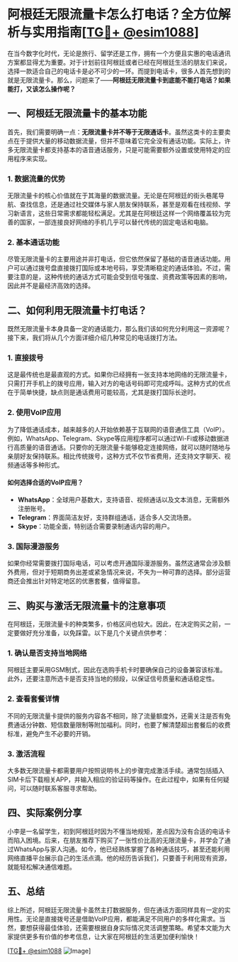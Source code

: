 # 阿根廷无限流量卡怎么打电话？全方位解析与实用指南[[TG💪+ @esim1088](https://t.me/s/esim1088)]

在当今数字化时代，无论是旅行、留学还是工作，拥有一个方便且实惠的电话通讯方案都显得尤为重要。对于计划前往阿根廷或者已经在阿根廷生活的朋友们来说，选择一款适合自己的电话卡是必不可少的一环。而提到电话卡，很多人首先想到的就是无限流量卡。那么，问题来了——**阿根廷无限流量卡到底能不能打电话？如果能打，又该怎么操作呢？**

## 一、阿根廷无限流量卡的基本功能

首先，我们需要明确一点：**无限流量卡并不等于无限通话卡**。虽然这类卡的主要卖点在于提供大量的移动数据流量，但并不意味着它完全没有通话功能。实际上，许多无限流量卡都支持基本的语音通话服务，只是可能需要额外设置或使用特定的应用程序来实现。

### 1. 数据流量的优势
无限流量卡的核心价值就在于其海量的数据流量。无论是在阿根廷的街头巷尾导航、查找信息，还是通过社交媒体与家人朋友保持联系，甚至是观看在线视频、学习新语言，这些日常需求都能轻松满足。尤其是在阿根廷这样一个网络覆盖较为完善的国家，一部连接良好网络的手机几乎可以替代传统的固定电话和电脑。

### 2. 基本通话功能
尽管无限流量卡的主要用途并非打电话，但它依然保留了基础的语音通话功能。用户可以通过拨号盘直接拨打国际或本地号码，享受清晰稳定的通话体验。不过，需要注意的是，这种传统的通话方式可能会受到信号强度、资费政策等因素的影响，因此并不是最经济高效的选择。

## 二、如何利用无限流量卡打电话？

既然无限流量卡本身具备一定的通话能力，那么我们该如何充分利用这一资源呢？接下来，我们将从几个方面详细介绍几种常见的电话拨打方法。

### 1. 直接拨号
这是最传统也是最直观的方式。如果你已经拥有一张支持本地网络的无限流量卡，只需打开手机上的拨号应用，输入对方的电话号码即可完成呼叫。这种方式的优点在于简单快捷，缺点则是通话费用可能较高，尤其是拨打国际长途时。

### 2. 使用VoIP应用
为了降低通话成本，越来越多的人开始依赖基于互联网的语音通信工具（VoIP）。例如，WhatsApp、Telegram、Skype等应用程序都可以通过Wi-Fi或移动数据进行高质量的语音通话。只要你的无限流量卡能够稳定连接网络，就可以随时随地与亲朋好友保持联系。相比传统拨号，这种方式不仅节省费用，还支持文字聊天、视频通话等多种形式。

#### 如何选择合适的VoIP应用？
- **WhatsApp**：全球用户基数大，支持语音、视频通话以及文本消息，无需额外注册账号。
- **Telegram**：界面简洁友好，支持群组通话，适合多人交流场景。
- **Skype**：功能全面，特别适合需要录制通话内容的用户。
  
### 3. 国际漫游服务
如果你经常需要拨打国际电话，可以考虑开通国际漫游服务。虽然这通常会涉及额外费用，但对于短期商务出差或紧急情况来说，不失为一种可靠的选择。部分运营商还会推出针对特定地区的优惠套餐，值得留意。

## 三、购买与激活无限流量卡的注意事项

在阿根廷，无限流量卡的种类繁多，价格区间也较大。因此，在决定购买之前，一定要做好充分准备，以免踩雷。以下是几个关键点供参考：

### 1. 确认是否支持当地网络
阿根廷主要采用GSM制式，因此在选购手机卡时要确保自己的设备兼容该标准。此外，还要注意所选卡是否支持当地的频段，以保证信号质量和通话稳定性。

### 2. 查看套餐详情
不同的无限流量卡提供的服务内容各不相同，除了流量额度外，还需关注是否有免费通话分钟数、短信数量限制等附加福利。同时，也要了解清楚超出套餐后的收费标准，避免产生不必要的开销。

### 3. 激活流程
大多数无限流量卡都需要用户按照说明书上的步骤完成激活手续。通常包括插入SIM卡后下载相关APP，并输入相应的验证码等操作。在此过程中，如果有任何疑问，可以随时联系客服寻求帮助。

## 四、实际案例分享

小李是一名留学生，初到阿根廷时因为不懂当地规矩，差点因为没有合适的电话卡而陷入困境。后来，在朋友推荐下购买了一张性价比高的无限流量卡，并学会了通过WhatsApp与家人沟通。如今，他已经熟练掌握了各种通话技巧，甚至还能利用网络直播平台展示自己的生活点滴。他的经历告诉我们，只要善于利用现有资源，就能轻松解决通信难题。

## 五、总结

综上所述，阿根廷无限流量卡虽然主打数据服务，但在通话方面同样具有一定的实用性。无论是直接拨号还是借助VoIP应用，都能满足不同用户的多样化需求。当然，要想获得最佳体验，还需要根据自身实际情况灵活调整策略。希望本文能为大家提供更多有价值的参考信息，让大家在阿根廷的生活更加便利愉快！

[[TG💪+ @esim1088](https://t.me/s/esim1088) ![Image](https://i.postimg.cc/4NQfJmqS/Snipaste-2025-05-13-00-14-12.png)]